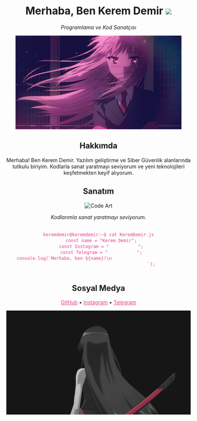 <!DOCTYPE html>
<html lang="en">
<head>
<meta charset="UTF-8">
<meta name="viewport" content="width=device-width, initial-scale=1.0">
<title>Kerem Demir</title>
</head>
<body>

<h1 align="center">Merhaba, Ben Kerem Demir <img src="https://cdn.iconscout.com/icon/free/png-512/free-c-58-1175247.png?w=22"></h1>
<p align="center">
  <em>Programlama ve Kod Sanatçısı</em>
</p>

<p align="center">
  <a href="https://github.com/keremdemirsec">
  <img src="img/3uvT.gif"></img><p>
  </a>
</p>

<h2 align="center">Hakkımda</h2>
<p align="center">Merhaba! Ben Kerem Demir. Yazılım geliştirme ve Siber Güvenlik alanlarında tutkulu biriyim. Kodlarla sanat yaratmayı seviyorum ve yeni teknolojileri keşfetmekten keyif alıyorum.</p>

<h2 align="center">Sanatım</h2>
<p align="center">
  <img src="https://i.gifer.com/origin/0d/0d46357640ea513cace8602acd97fe27_w200.gif" alt="Code Art">
</p>
<p align="center">
  <em>Kodlarımla sanat yaratmayı seviyorum.</em>
</p>
<pre align="center">
  <code style="color: #e83e8c;">
keremdemir@keremdemir:~$ cat KeremDemir.js
  const name = "Kerem Demir";
  const Instagram = "<a href="https://wwww.instagram.com/keremdemirsec/" style="color: #fff;">Kerem Demir</a>";
  const Telegram = "<a href="https://t.me/keremdemirsec/" style="color: #fff;">Kerem Demir</a>";
  console.log(`Merhaba, ben ${name}!\n<a href="https://wwww.instagram.com/keremdemirsec/" style="color: #fff;">Telegram Adresim ${Telegram}</a>
          <a href="https://wwww.instagram.com/keremdemirsec/" style="color: #fff;">Instagram Adresim ${Instagram}</a>`);
  </code>
</pre>

<h2 align="center">Sosyal Medya</h2>
<p align="center" >
  <a style="color: #e83e8c;" href="https://github.com/keremdemirsec">GitHub</a> •
  <a style="color: #e83e8c;" href="https://www.instagram.com/keremdemirsec/">Instagram</a> •
  <a style="color: #e83e8c;" href="https://t.me/keremdemirsec">Telegram</a>
</p>

<p align="center">
  <img src="img/TS0a.gif" alt="Contribution Grid Snake">
</p>
</body>
</html>
